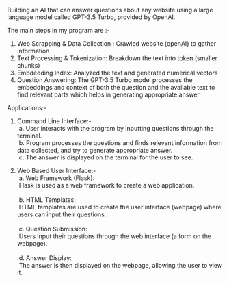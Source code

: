 Building an AI that can answer questions about any website using a large language model called GPT-3.5 Turbo, provided by OpenAI.

The main steps in my program are :-
  1. Web Scrapping & Data Collection : Crawled website (openAI) to gather information
  2. Text Processing & Tokenization: Breakdown the text into token (smaller chunks)
  3. Embdedding Index: Analyzed the text and generated numerical vectors
  4. Question Answering: The GPT-3.5 Turbo model processes the embeddings and context of both the question and the available text to    find relevant parts which helps in generating appropriate answer

Applications:-
1. Command Line Interface:-\
 a. User interacts with the program by inputting questions through the terminal.\
 b. Program processes the questions and finds relevant information from data collected, and try to generate appropriate answer.\
 c. The answer is displayed on the terminal for the user to see.
     
2. Web Based User Interface:-\
 a. Web Framework (Flask):\
 Flask is used as a web framework to create a web application.\
\
 b. HTML Templates:\
 HTML templates are used to create the user interface (webpage) where users can input their questions.\
\
 c. Question Submission:\
 Users input their questions through the web interface (a form on the webpage).\
\
 d. Answer Display:\
 The answer is then displayed on the webpage, allowing the user to view it.
